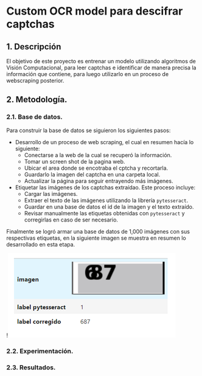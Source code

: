 # Custom OCR model para descifrar captchas

## 1. Descripción
El objetivo de este proyecto es entrenar un modelo utilizando algoritmos de Visión Computacional, para leer captchas e identificar de manera precisa la información que contiene, para luego utilizarlo en un proceso de webscraping posterior.

## 2. Metodología.
### 2.1. Base de datos.
Para construir la base de datos se siguieron los siguientes pasos:
- Desarrollo de un proceso de web scraping, el cual en resumen hacía lo siguiente:
    - Conectarse a la web de la cual se recuperó la información.
    - Tomar un screen shot de la pagina web.
    - Ubicar el area donde se encotraba el cptcha y recortarla.
    - Guardarlo la imagen del captcha en una carpeta local.
    - Actualizar la página para seguir entrayendo más imágenes.
- Etiquetar las imágenes de los captchas extraídao. Este proceso incluye:
    - Cargar las imágenes.
    - Extraer el texto de las imágenes utilizando la librería ``pytesseract``.
    - Guardar en una base de datos el id de la imagen y el texto extraído.
    - Revisar manualmente las etiquetas obtenidas con ``pytesseract`` y corregirlas en caso de ser necesario.

Finalmente se logró armar una base de datos de 1,000 imágenes con sus respectivas etiquetas, en la siguiente imagen se muestra en resumen lo desarrollado en esta etapa.

!![Proceso de etiquetado](image_label.png)

### 2.2. Experimentación.
### 2.3. Resultados.

